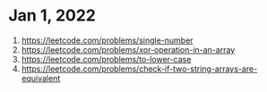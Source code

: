 # Jan 1, 2022
1. https://leetcode.com/problems/single-number
2. https://leetcode.com/problems/xor-operation-in-an-array
3. https://leetcode.com/problems/to-lower-case
4. https://leetcode.com/problems/check-if-two-string-arrays-are-equivalent
